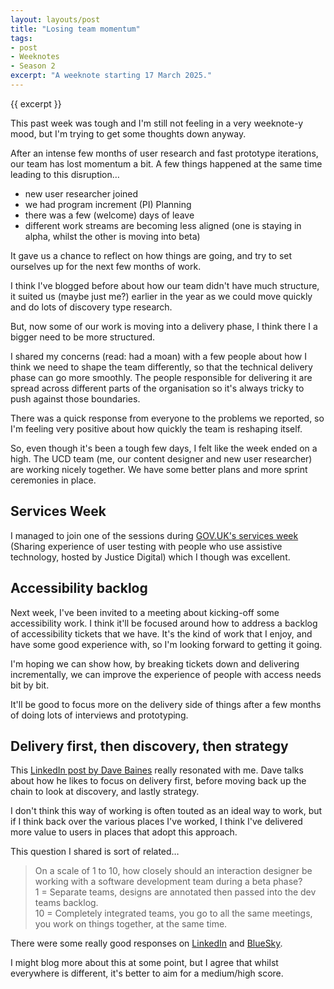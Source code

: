 ```yaml
---
layout: layouts/post
title: "Losing team momentum"
tags:
- post
- Weeknotes
- Season 2
excerpt: "A weeknote starting 17 March 2025."
--- 
```


{{ excerpt }}

This past week was tough and I'm still not feeling in a very weeknote-y mood, but I'm trying to get some thoughts down anyway.

After an intense few months of user research and fast prototype iterations, our team has lost momentum a bit. A few things happened at the same time leading to this disruption…

- new user researcher joined
- we had program increment (PI) Planning
- there was a few (welcome) days of leave
- different work streams are becoming less aligned (one is staying in alpha, whilst the other is moving into beta)

It gave us a chance to reflect on how things are going, and try to set ourselves up for the next few months of work.

I think I've blogged before about how our team didn't have much structure, it suited us (maybe just me?) earlier in the year as we could move quickly and do lots of discovery type research.

But, now some of our work is moving into a delivery phase, I think there I a bigger need to be more structured.

I shared my concerns (read: had a moan) with a few people about how I think we need to shape the team differently, so that the technical delivery phase can go more smoothly. The people responsible for delivering it are spread across different parts of the organisation so it's always tricky to push against those boundaries.

There was a quick response from everyone to the problems we reported, so I'm feeling very positive about how quickly the team is reshaping itself.

So, even though it's been a tough few days, I felt like the week ended on a high. The UCD team (me, our content designer and new user researcher) are working nicely together. We have some better plans and more sprint ceremonies in place.

## Services Week

I managed to join one of the sessions during [GOV.UK's services week](https://services.blog.gov.uk/2025/01/30/get-involved-with-services-week-2025/) (Sharing experience of user testing with people who use assistive technology, hosted by Justice Digital) which I though was excellent.

## Accessibility backlog

Next week, I've been invited to a meeting about kicking-off some accessibility work. I think it'll be focused around how to address a backlog of accessibility tickets that we have. It's the kind of work that I enjoy, and have some good experience with, so I'm looking forward to getting it going.

I'm hoping we can show how, by breaking tickets down and delivering incrementally, we can improve the experience of people with access needs bit by bit.

It'll be good to focus more on the delivery side of things after a few months of doing lots of interviews and prototyping. 

## Delivery first, then discovery, then strategy

This [LinkedIn post by Dave Baines](https://www.linkedin.com/feed/update/urn:li:activity:7308075882651213824/) really resonated with me. Dave talks about how he likes to focus on delivery first, before moving back up the chain to look at discovery, and lastly strategy.

I don't think this way of working is often touted as an ideal way to work, but if I think back over the various places I've worked, I think I've delivered more value to users in places that adopt this approach.

This question I shared is sort of related…

> On a scale of 1 to 10, how closely should an interaction designer be working with a software development team during a beta phase?\
1 = Separate teams, designs are annotated then passed into the dev teams backlog.\
10 = Completely integrated teams, you go to all the same meetings, you work on things together, at the same time. 

There were some really good responses on [LinkedIn](https://www.linkedin.com/posts/benjystanton_on-a-scale-of-1-to-10-how-closely-should-activity-7305561566509223937-ZShK/) and [BlueSky](https://bsky.app/profile/benjystanton.co.uk/post/3lk6kriprj22b). 

I might blog more about this at some point, but I agree that whilst everywhere is different, it's better to aim for a medium/high score.